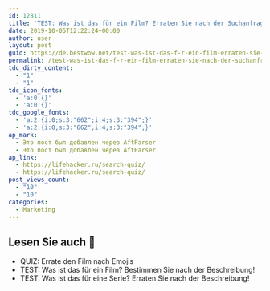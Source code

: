 ```yaml
---
id: 12811
title: 'TEST: Was ist das für ein Film? Erraten Sie nach der Suchanfrage!'
date: 2019-10-05T12:22:24+00:00
author: user
layout: post
guid: https://de.bestwow.net/test-was-ist-das-f-r-ein-film-erraten-sie-nach-der-suchanfrage/
permalink: /test-was-ist-das-f-r-ein-film-erraten-sie-nach-der-suchanfrage/
tdc_dirty_content:
  - "1"
  - "1"
tdc_icon_fonts:
  - 'a:0:{}'
  - 'a:0:{}'
tdc_google_fonts:
  - 'a:2:{i:0;s:3:"662";i:4;s:3:"394";}'
  - 'a:2:{i:0;s:3:"662";i:4;s:3:"394";}'
ap_mark:
  - Это пост был добавлен через AftParser
  - Это пост был добавлен через AftParser
ap_link:
  - https://lifehacker.ru/search-quiz/
  - https://lifehacker.ru/search-quiz/
post_views_count:
  - "10"
  - "10"
categories:
  - Marketing
---
```

</p> 

<div>
  <h2 class="read-also__title">
    <span>Lesen Sie auch</span> <span>🍿 </span>
  </h2>
  
  <ul class="read-also__list">
    <li>
      QUIZ: Errate den Film nach Emojis
    </li>
    <li>
      TEST: Was ist das für ein Film? Bestimmen Sie nach der Beschreibung!
    </li>
    <li>
      TEST: Was ist das für eine Serie? Erraten Sie nach der Beschreibung!
    </li>
  </ul>
</div>